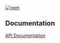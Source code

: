 [![npm](https://img.shields.io/npm/v/@acoustic-content-sdk/schematics-version.svg?style=flat-square)](https://www.npmjs.com/package/@acoustic-content-sdk/schematics-version)

## Documentation

[API Documentation](./markdown/schematics-version.md)

